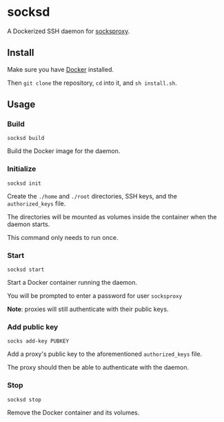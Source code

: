 # socksd

A Dockerized SSH daemon for [socksproxy](https://github.com/zbo14/socksproxy).

## Install

Make sure you have [Docker](https://docs.docker.com/install/) installed.

Then `git clone` the repository, `cd` into it, and `sh install.sh`.

## Usage

### Build

`socksd build`

Build the Docker image for the daemon.

### Initialize

`socksd init`

Create the `./home` and `./root` directories, SSH keys, and the `authorized_keys` file.

The directories will be mounted as volumes inside the container when the daemon starts.

This command only needs to run once.

### Start

`socksd start`

Start a Docker container running the daemon.

You will be prompted to enter a password for user `socksproxy`

**Note**: proxies will still authenticate with their public keys.

### Add public key

`socks add-key PUBKEY`

Add a proxy's public key to the aforementioned `authorized_keys` file.

The proxy should then be able to authenticate with the daemon.

### Stop

`socksd stop`

Remove the Docker container and its volumes.
